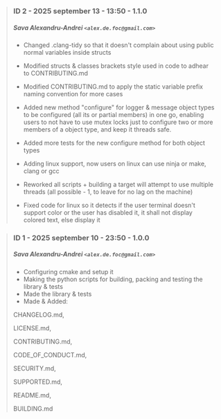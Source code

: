 > ### ID 2 - 2025 september 13 - 13:50 - 1.1.0
>
> ##### Sava Alexandru-Andrei `<alex.de.foc@gmail.com>`
>
> * Changed .clang-tidy so that it doesn't complain about using public normal variables inside structs
>
> * Modified structs & classes brackets style used in code to adhear to CONTRIBUTING.md
>
> * Modified CONTRIBUTING.md to apply the static variable prefix naming convention for more cases
>
> * Added new method "configure" for logger & message object types to be configured (all its or partial members) in one go, enabling
> users to not have to use mutex locks just to configure two or more members of a object type, and keep it threads safe.
>
> * Added more tests for the new configure method for both object types
>
> * Adding linux support, now users on linux can use ninja or make, clang or gcc
>
> * Reworked all scripts + building a target will attempt to use multiple threads (all possible - 1, to leave for no lag on the machine)
>
> * Fixed code for linux so it detects if the user terminal doesn't support color or the user has disabled it, it shall not
> display colored text, else display it

> ### ID 1 - 2025 september 10 - 23:50 - 1.0.0
>
> ##### Sava Alexandru-Andrei `<alex.de.foc@gmail.com>`
>
> * Configuring cmake and setup it
> * Making the python scripts for building, packing and testing the library & tests
> * Made the library & tests
> * Made & Added:
>
> CHANGELOG.md,
>
> LICENSE.md,
>
> CONTRIBUTING.md,
>
> CODE\_OF\_CONDUCT.md,
>
> SECURITY.md,
>
> SUPPORTED.md,
>
> README.md,
>
> BUILDING.md
